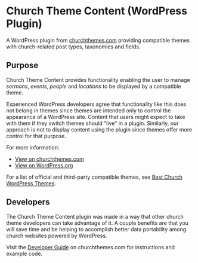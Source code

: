 Church Theme Content (WordPress Plugin)
=============================

A WordPress plugin from [churchthemes.com](https://churchthemes.com) providing compatible themes with church-related post types, taxonomies and fields.

Purpose
-------

Church Theme Content provides functionality enabling the user to manage *sermons*, *events*, *people* and *locations* to be displayed by a compatible theme.

Experienced WordPress developers agree that functionality like this does not belong in themes since themes are intended only to control the appearance of a WordPress site. Content that users might expect to take with them if they switch themes should "live" in a plugin. Similarly, our approach is not to display content using the plugin since themes offer more control for that purpose.

For more information:

* [View on churchthemes.com](https://churchthemes.com/plugins/church-theme-content/)
* [View on WordPress.org](http://wordpress.org/plugins/church-theme-content)

For a list of official and third-party compatible themes, see [Best Church WordPress Themes](https://churchthemes.com/best-church-wordpress-themes/).

Developers
----------

The Church Theme Content plugin was made in a way that other church theme developers can take advantage of it. A couple benefits are that you will save time and be helping to accomplish better data portability among church websites powered by WordPress.

Visit the [Developer Guide](https://churchthemes.com/guides/developer/church-theme-content/) on churchthemes.com for instructions and example code.
